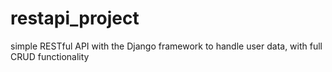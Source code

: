 # restapi_project
simple RESTful API with the Django framework to handle user data, with full CRUD functionality
